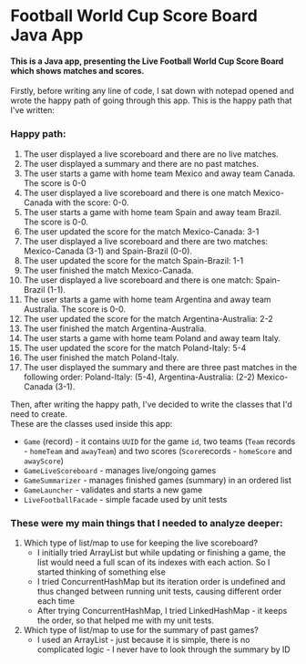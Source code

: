 # Football World Cup Score Board Java App

#### This is a Java app, presenting the Live Football World Cup Score Board which shows matches and scores.

Firstly, before writing any line of code, I sat down with notepad opened and wrote the happy path of going
through this app. This is the happy path that I've written:
### Happy path:
1. The user displayed a live scoreboard and there are no live matches.
2. The user displayed a summary and there are no past matches.
3. The user starts a game with home team Mexico and away team Canada. The score is 0-0
4. The user displayed a live scoreboard and there is one match Mexico-Canada with the score: 0-0.
5. The user starts a game with home team Spain and away team Brazil. The score is 0-0.
6. The user updated the score for the match Mexico-Canada: 3-1
7. The user displayed a live scoreboard and there are two matches: Mexico-Canada (3-1) and Spain-Brazil (0-0).
8. The user updated the score for the match Spain-Brazil: 1-1
9. The user finished the match Mexico-Canada.
10. The user displayed a live scoreboard and there is one match: Spain-Brazil (1-1).
11. The user starts a game with home team Argentina and away team Australia. The score is 0-0.
12. The user updated the score for the match Argentina-Australia: 2-2
13. The user finished the match Argentina-Australia.
14. The user starts a game with home team Poland and away team Italy.
15. The user updated the score for the match Poland-Italy: 5-4
16. The user finished the match Poland-Italy.
17. The user displayed the summary and there are three past matches in the following order:  Poland-Italy: (5-4), Argentina-Australia: (2-2) Mexico-Canada (3-1).

Then, after writing the happy path, I've decided to write the classes that I'd need to create. \
These are the classes used inside this app:
- `Game` (record) - it contains `UUID` for the game `id`, two teams (`Team` records - `homeTeam` and `awayTeam`) and two scores (`Score`records - `homeScore` and `awayScore`)
- `GameLiveScoreboard` - manages live/ongoing games
- `GameSummarizer` - manages finished games (summary) in an ordered list
- `GameLauncher` - validates and starts a new game
- `LiveFootballFacade` - simple facade used by unit tests

### These were my main things that I needed to analyze deeper:
1. Which type of list/map to use for keeping the live scoreboard?
    - I initially tried ArrayList but while updating or finishing a game, the list would need a full scan of its indexes with each action. So I started thinking of something else
    - I tried ConcurrentHashMap but its iteration order is undefined and thus changed between running unit tests, causing different order each time
    - After trying ConcurrentHashMap, I tried LinkedHashMap - it keeps the order, so that helped me with my unit tests.
2. Which type of list/map to use for the summary of past games?
   - I used an ArrayList - just because it is simple, there is no complicated logic - I never have to look through the summary by ID

